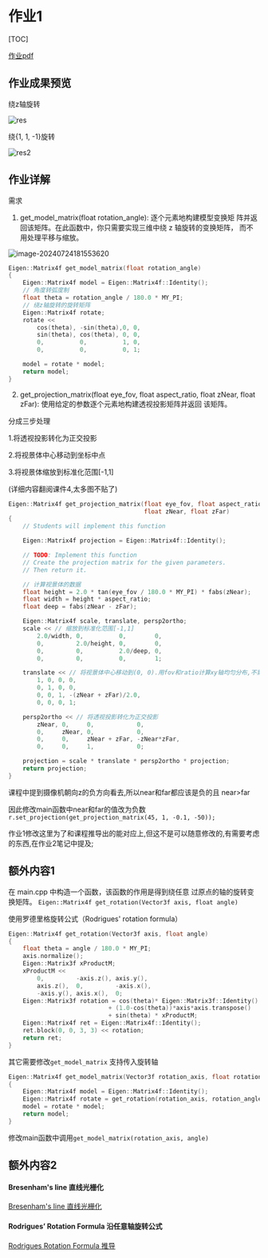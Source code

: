 # 作业1

[TOC]

[作业pdf](../Assignment1.pdf)

## 作业成果预览

绕z轴旋转

![res](Assignment1.assets/res.gif)

绕{1, 1, -1}旋转

![res2](Assignment1.assets/res2.gif)

## 作业详解

需求

1.  get_model_matrix(float rotation_angle): 逐个元素地构建模型变换矩 阵并返回该矩阵。在此函数中，你只需要实现三维中绕 z 轴旋转的变换矩阵， 而不用处理平移与缩放。

   ![image-20240724181553620](Assignment1.assets/image-20240724181553620.png)

   ```cpp
   Eigen::Matrix4f get_model_matrix(float rotation_angle)
   {
       Eigen::Matrix4f model = Eigen::Matrix4f::Identity();
       // 角度转弧度制
       float theta = rotation_angle / 180.0 * MY_PI;
       // 绕z轴旋转的旋转矩阵
       Eigen::Matrix4f rotate;
       rotate << 
           cos(theta), -sin(theta),0, 0,
           sin(theta), cos(theta), 0, 0,
           0,          0,          1, 0,
           0,          0,          0, 1;
   
       model = rotate * model;
       return model;
   }
   ```

2.  get_projection_matrix(float eye_fov, float aspect_ratio, float zNear, float zFar): 使用给定的参数逐个元素地构建透视投影矩阵并返回 该矩阵。

   分成三步处理

   1.将透视投影转化为正交投影 

   2.将视景体中心移动到坐标中点 

   3.将视景体缩放到标准化范围[-1,1]

   (详细内容翻阅课件4,太多图不贴了)

   ```cpp
   Eigen::Matrix4f get_projection_matrix(float eye_fov, float aspect_ratio,
                                         float zNear, float zFar)
   {
       // Students will implement this function
   
       Eigen::Matrix4f projection = Eigen::Matrix4f::Identity();
   
       // TODO: Implement this function
       // Create the projection matrix for the given parameters.
       // Then return it.
   
       // 计算视景体的数据
       float height = 2.0 * tan(eye_fov / 180.0 * MY_PI) * fabs(zNear);
       float width = height * aspect_ratio;
       float deep = fabs(zNear - zFar); 
   
       Eigen::Matrix4f scale, translate, persp2ortho;
       scale << // 缩放到标准化范围[-1,1]
           2.0/width, 0,          0,        0,
           0,         2.0/height, 0,        0,
           0,         0,          2.0/deep, 0,
           0,         0,          0,        1;
   
       translate << // 将视景体中心移动到(0, 0).用fov和ratio计算xy轴均匀分布,不需要平移
           1, 0, 0, 0,
           0, 1, 0, 0,
           0, 0, 1, -(zNear + zFar)/2.0, 
           0, 0, 0, 1;
   
       persp2ortho << // 将透视投影转化为正交投影
           zNear, 0,     0,            0,
           0,     zNear, 0,            0,
           0,     0,     zNear + zFar, -zNear*zFar,
           0,     0,     1,            0;
   
       projection = scale * translate * persp2ortho * projection;
       return projection;
   }
   ```

课程中提到摄像机朝向z的负方向看去,所以near和far都应该是负的且 near>far

因此修改main函数中near和far的值改为负数`r.set_projection(get_projection_matrix(45, 1, -0.1, -50)); ` 

作业1修改这里为了和课程推导出的能对应上,但这不是可以随意修改的,有需要考虑的东西,在作业2笔记中提及;

## 额外内容1

在 main.cpp 中构造一个函数，该函数的作用是得到绕任意 过原点的轴的旋转变换矩阵。 `Eigen::Matrix4f get_rotation(Vector3f axis, float angle)`

使用罗德里格旋转公式（Rodrigues' rotation formula）

```cpp
Eigen::Matrix4f get_rotation(Vector3f axis, float angle)
{
    float theta = angle / 180.0 * MY_PI;
    axis.normalize();
    Eigen::Matrix3f xProductM;
    xProductM << 
        0,         -axis.z(), axis.y(),  
        axis.z(),  0,         -axis.x(), 
        -axis.y(), axis.x(),  0;
    Eigen::Matrix3f rotation = cos(theta)* Eigen::Matrix3f::Identity() 
                            + (1.0-cos(theta))*axis*axis.transpose()
                            + sin(theta) * xProductM;
    Eigen::Matrix4f ret = Eigen::Matrix4f::Identity();
    ret.block(0, 0, 3, 3) << rotation;
    return ret;
}
```

其它需要修改`get_model_matrix` 支持传入旋转轴

```cpp
Eigen::Matrix4f get_model_matrix(Vector3f rotation_axis, float rotation_angle)
{
    Eigen::Matrix4f model = Eigen::Matrix4f::Identity();
    Eigen::Matrix4f rotate = get_rotation(rotation_axis, rotation_angle);
    model = rotate * model;
    return model;
}
```

修改main函数中调用`get_model_matrix(rotation_axis, angle)`

## 额外内容2

#### Bresenham's line 直线光栅化

[Bresenham's line 直线光栅化](./Bresenhamsline.md)

#### Rodrigues’ Rotation Formula 沿任意轴旋转公式

[Rodrigues Rotation Formula 推导](./RodriguesRotationFormula.md)

